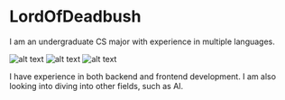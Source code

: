 # LordOfDeadbush

I am an undergraduate CS major with experience in multiple languages.

![alt text](https://www.google.com/url?sa=i&url=https%3A%2F%2Ficonscout.com%2Ficon%2Fjavascript-2038874&psig=AOvVaw215bizyEWLTTs17dzDkvGO&ust=1674544243942000&source=images&cd=vfe&ved=0CA4QjRxqFwoTCLDajciR3fwCFQAAAAAdAAAAABAE) ![alt text](https://www.google.com/url?sa=i&url=https%3A%2F%2Fwww.flaticon.com%2Ffree-icon%2Fpython_5968350&psig=AOvVaw3PqW0VGGq1F1bDcswcHoXj&ust=1674544329451000&source=images&cd=vfe&ved=0CA8QjRxqFwoTCMCJxPGR3fwCFQAAAAAdAAAAABAE) ![alt text](https://www.google.com/url?sa=i&url=https%3A%2F%2Fwww.pngwing.com%2Fen%2Ffree-png-nwvsu&psig=AOvVaw37gf-0M_DFZJCFMYbJZtAZ&ust=1674544350723000&source=images&cd=vfe&ved=0CA8QjRxqFwoTCKCQw_uR3fwCFQAAAAAdAAAAABAS)

I have experience in both backend and frontend development. I am also looking into diving into other fields, such as AI.
